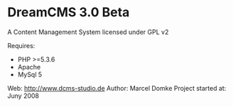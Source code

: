 DreamCMS 3.0 Beta
=================


A Content Management System licensed under GPL v2

Requires:

- PHP >=5.3.6
- Apache
- MySql 5


Web:                http://www.dcms-studio.de
Author:             Marcel Domke
Project started at: Juny 2008
